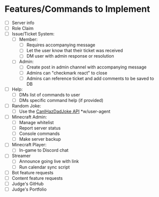 # Features/Commands to Implement

- [ ] Server info
- [ ] Role Claim
- [ ] Issue/Ticket System:
  - [ ] Member:
    - [ ] Requires accompanying message
    - [ ] Let the user know that their ticket was received
    - [ ] DM user with admin response or resolution
  - [ ] Admin:
    - [ ] Create post in admin channel with accompanying message
    - [ ] Admins can "checkmark react" to close
    - [ ] Admins can reference ticket and add comments to be saved to DB
- [ ] Help:
  - [ ] DMs list of commands to user
  - [ ] DMs specific command help (if provided)
- [ ] Random Joke:
  - [ ] Use the [CanIHazDadJoke API](https://icanhazdadjoke.com/) *w/user-agent
- [ ] Minecraft Admin:
  - [ ] Manage whitelist
  - [ ] Report server status
  - [ ] Console commands
  - [ ] Make server backup
- [ ] Minecraft Player:
  - [ ] In-game to Discord chat
- [ ] Streamer
  - [ ] Announce going live with link
  - [ ] Run calendar sync script
- [ ] Bot feature requests
- [ ] Content feature requests
- [ ] Judge's GitHub
- [ ] Judge's Portfolio
